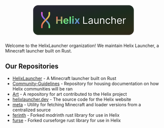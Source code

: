 <h1>
<div align="center">
<img alt="Helix Launcher Banner" src="https://raw.githubusercontent.com/HelixLauncher/Art/main/branding/banner-launcher/banner-launcher_96h.png"></img>
</div>
</h1>

Welcome to the HelixLauncher organization! We maintain Helix Launcher, a Minecraft launcher built on Rust.

## Our Repositories

* [HelixLauncher](https://github.com/HelixLauncher/HelixLauncher) - A Minecraft launcher built on Rust
* [Community-Guidelines](https://github.com/HelixLauncher/HelixLauncher) - Repository for housing documentation on how Helix communities will be ran
* [Art](https://github.com/HelixLauncher/Art) - A repository for art contributed to the Helix project
* [helixlauncher.dev](https://github.com/HelixLauncher/helixlauncher.dev) - The source code for the Helix website 
* [meta](https://github.com/HelixLauncher/meta) - Utility for fetching Minecraft and loader versions from a centralized source
* [ferinth](https://github.com/HelixLauncher/ferinth) - Forked modrinth rust library for use in Helix
* [furse](https://github.com/HelixLauncher/furse) - Forked curseforge rust library for use in Helix
